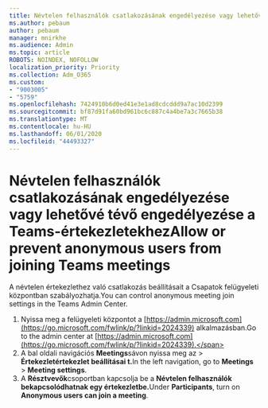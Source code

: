 ```yaml
---
title: Névtelen felhasználók csatlakozásának engedélyezése vagy lehetővé tévő engedélyezése a Teams-értekezletekhez
ms.author: pebaum
author: pebaum
manager: mnirkhe
ms.audience: Admin
ms.topic: article
ROBOTS: NOINDEX, NOFOLLOW
localization_priority: Priority
ms.collection: Adm_O365
ms.custom:
- "9003005"
- "5759"
ms.openlocfilehash: 7424910b6d0ed41e3e1ad8cdcddd9a7ac10d2399
ms.sourcegitcommit: bf87d91fa60bd961bc6c887c4a4be7a3c7665b38
ms.translationtype: MT
ms.contentlocale: hu-HU
ms.lasthandoff: 06/01/2020
ms.locfileid: "44493327"
---
```

# <a name="allow-or-prevent-anonymous-users-from-joining-teams-meetings"></a><span data-ttu-id="e1e3d-102">Névtelen felhasználók csatlakozásának engedélyezése vagy lehetővé tévő engedélyezése a Teams-értekezletekhez</span><span class="sxs-lookup"><span data-stu-id="e1e3d-102">Allow or prevent anonymous users from joining Teams meetings</span></span>

<span data-ttu-id="e1e3d-103">A névtelen értekezlethez való csatlakozás beállításait a Csapatok felügyeleti központban szabályozhatja.</span><span class="sxs-lookup"><span data-stu-id="e1e3d-103">You can control anonymous meeting join settings in the Teams Admin Center.</span></span>

1.  <span data-ttu-id="e1e3d-104">Nyissa meg a felügyeleti központot a [https://admin.microsoft.com](https://go.microsoft.com/fwlink/p/?linkid=2024339) alkalmazásban.</span><span class="sxs-lookup"><span data-stu-id="e1e3d-104">Go to the admin center at  [https://admin.microsoft.com](https://go.microsoft.com/fwlink/p/?linkid=2024339).</span></span>
2.  <span data-ttu-id="e1e3d-105">A bal oldali navigációs **Meetings**sávon nyissa meg az   >   **Értekezletértekezlet beállításai t.**</span><span class="sxs-lookup"><span data-stu-id="e1e3d-105">In the left navigation, go to  **Meetings**  >  **Meeting settings**.</span></span>
3.  <span data-ttu-id="e1e3d-106">A **Résztvevők**csoportban kapcsolja be a **Névtelen felhasználók bekapcsolódhatnak egy értekezletbe.**</span><span class="sxs-lookup"><span data-stu-id="e1e3d-106">Under  **Participants**, turn on  **Anonymous users can join a meeting**.</span></span>